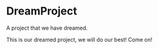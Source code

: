 DreamProject
============

A project that we have dreamed.

This is our dreamed project, we will do our best! Come on!
